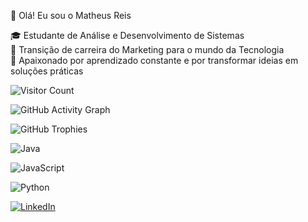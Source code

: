 👋 Olá! Eu sou o Matheus Reis  

🎓 Estudante de Análise e Desenvolvimento de Sistemas  
🔄 Transição de carreira do Marketing para o mundo da Tecnologia  
🚀 Apaixonado por aprendizado constante e por transformar ideias em soluções práticas

![Visitor Count](https://profile-counter.glitch.me/matheusreisn/count.svg)

![GitHub Activity Graph](https://github-readme-activity-graph.vercel.app/graph?username=matheusreisn&theme=radical&hide_border=true)

![GitHub Trophies](https://github-profile-trophy.vercel.app/?username=matheusreisn&theme=radical&no-bg=true&no-frame=true&row=1)

![Java](https://img.shields.io/badge/Java-007396?style=for-the-badge&logo=java&logoColor=white)

![JavaScript](https://img.shields.io/badge/JavaScript-F7DF1E?style=for-the-badge&logo=javascript&logoColor=black)

![Python](https://img.shields.io/badge/Python-3776AB?style=for-the-badge&logo=python&logoColor=white)

[![LinkedIn](https://img.shields.io/badge/-LinkedIn-0A66C2?style=flat&logo=linkedin&logoColor=white)](https://www.linkedin.com/in/matheus-reis-052a3620a/)
